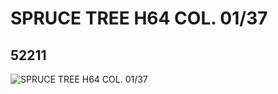 # SPRUCE TREE H64 COL. 01/37
## 52211
![SPRUCE TREE H64 COL. 01/37](https://lc-www-live-s.legocdn.com/media/bricks/5/2/4255025.jpg)